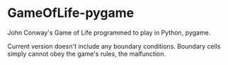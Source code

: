 # GameOfLife-pygame
John Conway's Game of Life programmed to play in Python, pygame.

Current version doesn't include any boundary conditions. 
Boundary cells simply cannot obey the game's rules, the malfunction.
